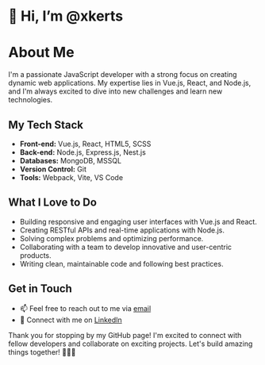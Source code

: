# 👋 Hi, I’m @xkerts
# About Me

I'm a passionate JavaScript developer with a strong focus on creating dynamic web applications.
My expertise lies in Vue.js, React, and Node.js, and I'm always excited to dive into new challenges and learn new technologies.

## My Tech Stack

- **Front-end:** Vue.js, React, HTML5, SCSS
- **Back-end:** Node.js, Express.js, Nest.js
- **Databases:** MongoDB, MSSQL
- **Version Control:** Git
- **Tools:** Webpack, Vite, VS Code

## What I Love to Do

- Building responsive and engaging user interfaces with Vue.js and React.
- Creating RESTful APIs and real-time applications with Node.js.
- Solving complex problems and optimizing performance.
- Collaborating with a team to develop innovative and user-centric products.
- Writing clean, maintainable code and following best practices.

## Get in Touch

- 📫 Feel free to reach out to me via [email](mailto:xkerts@putlook.com)
- 🔗 Connect with me on [LinkedIn](https://www.linkedin.com/in/kevin-paz-obando)

Thank you for stopping by my GitHub page! I'm excited to connect with fellow developers and collaborate on exciting projects. Let's build amazing things together! 👩‍💻🚀
<!---
xkerts/xkerts is a ✨ special ✨ repository because its `README.md` (this file) appears on your GitHub profile.
You can click the Preview link to take a look at your changes.
--->
